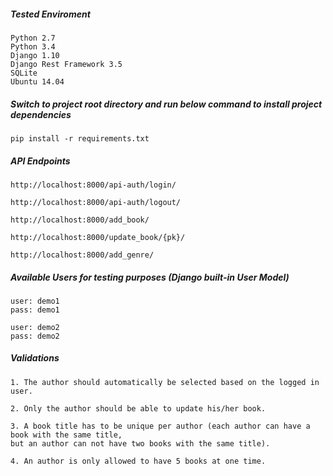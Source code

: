 ##### Tested Enviroment
```
Python 2.7
Python 3.4
Django 1.10
Django Rest Framework 3.5
SQLite
Ubuntu 14.04
```

##### Switch to project root directory and run below command to install project dependencies
```
pip install -r requirements.txt
```

##### API Endpoints
```
http://localhost:8000/api-auth/login/

http://localhost:8000/api-auth/logout/

http://localhost:8000/add_book/

http://localhost:8000/update_book/{pk}/

http://localhost:8000/add_genre/
```

##### Available Users for testing purposes (Django built-in User Model)
```
user: demo1
pass: demo1

user: demo2
pass: demo2
```

##### Validations
```
1. The author should automatically be selected based on the logged in user.

2. Only the author should be able to update his/her book.

3. A book title has to be unique per author (each author can have a book with the same title,
but an author can not have two books with the same title). 

4. An author is only allowed to have 5 books at one time.
```

